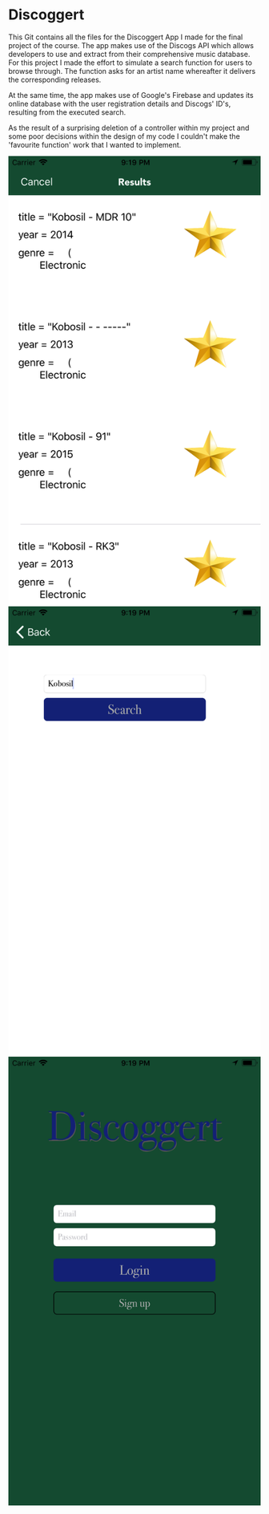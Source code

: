 # Discoggert

This Git contains all the files for the Discoggert App I made for the final project of the course. The app makes use of the Discogs API which allows developers to use and extract from their comprehensive music database. For this project I made the effort to simulate a search function for users to browse through. The function asks for an artist name whereafter it delivers the corresponding releases.

At the same time, the app makes use of Google's Firebase and updates its online database with the user registration details and Discogs' ID's, resulting from the executed search.

As the result of a surprising deletion of a controller within my project and some poor decisions within the design of my code I couldn't make the 'favourite function' work that I wanted to implement.

![sceenshot](Discoggertscreen1.png)
![sceenshot](Discoggertscreen2.png)
![sceenshot](Discoggertscreen3.png)
